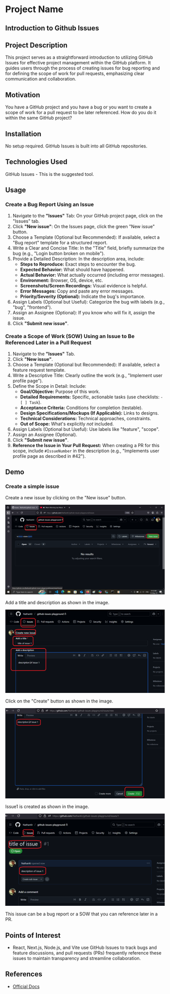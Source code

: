 <h1>Project Name</h1>
<h2>Introduction to Github Issues</h2>


<h2>Project Description</h2>
<p>This project serves as a straightforward introduction to utilizing GitHub Issues for effective project management within the GitHub platform. It guides users through the process of creating issues for bug reporting and for defining the scope of work for pull requests, emphasizing clear communication and collaboration.</p>


<h2>Motivation</h2>
<p>You have a GitHub project and you have a bug or you want to create a scope of work for a pull request to be later referenced. How do you do it within the same GitHub project?</p>


<h2>Installation</h2>
<p>No setup required. GitHub Issues is built into all GitHub repositories.</p>


<h2>Technologies Used</h2>
<p>GitHub Issues - This is the suggested tool.</p>

<h2>Usage</h2>

<h3>Create a Bug Report Using an Issue</h3>
<ol>
  <li>Navigate to the <strong>"Issues"</strong> Tab: On your GitHub project page, click on the "Issues" tab.</li>
  <li>Click <strong>"New issue"</strong>: On the Issues page, click the green "New issue" button.</li>
  <li>Choose a Template (Optional but Recommended): If available, select a "Bug report" template for a structured report.</li>
  <li>Write a Clear and Concise Title: In the "Title" field, briefly summarize the bug (e.g., "Login button broken on mobile").</li>
  <li>Provide a Detailed Description: In the description area, include:
    <ul>
      <li><strong>Steps to Reproduce:</strong> Exact steps to encounter the bug.</li>
      <li><strong>Expected Behavior:</strong> What should have happened.</li>
      <li><strong>Actual Behavior:</strong> What actually occurred (including error messages).</li>
      <li><strong>Environment:</strong> Browser, OS, device, etc.</li>
      <li><strong>Screenshots/Screen Recordings:</strong> Visual evidence is helpful.</li>
      <li><strong>Error Messages:</strong> Copy and paste any error messages.</li>
      <li><strong>Priority/Severity (Optional):</strong> Indicate the bug's importance.</li>
    </ul>
  <li>Assign Labels (Optional but Useful): Categorize the bug with labels (e.g., "bug", "frontend").</li>
  <li>Assign an Assignee (Optional): If you know who will fix it, assign the issue.</li>
  <li>Click <strong>"Submit new issue"</strong>.</li>
</ol>

<h3>Create a Scope of Work (SOW) Using an Issue to Be Referenced Later in a Pull Request</h3>
<ol>
  <li>Navigate to the <strong>"Issues"</strong> Tab.</li>
  <li>Click <strong>"New issue"</strong>.</li>
  <li>Choose a Template (Optional but Recommended): If available, select a feature request template.</li>
  <li>Write a Descriptive Title: Clearly outline the work (e.g., "Implement user profile page").</li>
  <li>Define the Scope in Detail: Include:
    <ul>
      <li><strong>Goal/Objective:</strong> Purpose of this work.</li>
      <li><strong>Detailed Requirements:</strong> Specific, actionable tasks (use checklists: <code>- [ ] Task</code>).</li>
      <li><strong>Acceptance Criteria:</strong> Conditions for completion (testable).</li>
      <li><strong>Design Specifications/Mockups (If Applicable):</strong> Links to designs.</li>
      <li><strong>Technical Considerations:</strong> Technical approaches, constraints.</li>
      <li><strong>Out of Scope:</strong> What's explicitly <em>not</em> included.</li>
    </ul>
  <li>Assign Labels (Optional but Useful): Use labels like "feature", "scope".</li>
  <li>Assign an Assignee (Optional).</li>
  <li>Click <strong>"Submit new issue"</strong>.</li>
  <li><strong>Reference the Issue in Your Pull Request:</strong> When creating a PR for this scope, include <code>#IssueNumber</code> in the description (e.g., "Implements user profile page as described in #42").</li>
</ol>


<h2>Demo</h2>

<h3>Create a simple issue</h3>

<p>Create a new issue by clicking on the "New issue" button.</p>
<img src='./figs/new-issue.png' alt='Screenshot of the "New issue" button on the GitHub Issues page.'/>

<p>Add a title and description as shown in the image.</p>
<img src='./figs/issue1-title-and-description.png' alt='Screenshot showing the title and description fields when creating a new GitHub Issue.'/>

<p>Click on the "Create" button as shown in the image.</p>
<img src='./figs/create-issue1-by-click.png' alt='Screenshot highlighting the "Create issue" button on the new GitHub Issue page.'/>

<p>Issue1 is created as shown in the image.</p>
<img src='./figs/issue1-created.png' alt='Screenshot displaying a newly created GitHub Issue with a title and description.'/>

<p>This issue can be a bug report or a SOW that you can reference later in a PR.</p>


<h2>Points of Interest</h2>
<ul>
    <li>React, Next.js, Node.js, and Vite use GitHub Issues to track bugs and feature discussions, and pull requests (PRs) frequently reference these issues to maintain transparency and streamline collaboration.</li>
</ul>


<h2>References</h2>
<ul>
    <li><a href='https://github.com/features/issues'>Official Docs</a></li>
</ul>
